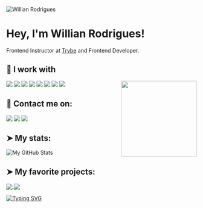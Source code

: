 ![Willian Rodrigues](https://user-images.githubusercontent.com/70382532/138322189-2db8df52-9dcb-40a0-88a8-c365466bd33d.gif)

# Hey, I'm Willian Rodrigues!

Frontend Instructor at [Trybe](https://www.betrybe.com/) and Frontend Developer.

## 🔭 I work with
<div align="center">
  <img align="right" src="https://octodex.github.com/images/daftpunktocat-thomas.gif" height="200px" />
</div>

![](https://img.shields.io/badge/React-20232A?style=for-the-badge&logo=react&logoColor=61DAFB)
![](https://img.shields.io/badge/React_Native-20232A?style=for-the-badge&logo=react&logoColor=61DAFB)
![](https://img.shields.io/badge/next.js-000000?style=for-the-badge&logo=nextdotjs&logoColor=white)
![](https://img.shields.io/badge/Node.js-339933?style=for-the-badge&logo=nodedotjs&logoColor=white)
![](https://img.shields.io/badge/TypeScript-007ACC?style=for-the-badge&logo=typescript&logoColor=white)
![](https://img.shields.io/badge/Material--UI-0081CB?style=for-the-badge&logo=material-ui&logoColor=white)
![](https://img.shields.io/badge/PostgreSQL-316192?style=for-the-badge&logo=postgresql&logoColor=white)
![](https://img.shields.io/badge/MongoDB-white?style=for-the-badge&logo=mongodb&logoColor=4EA94B)

## 📧 Contact me on:

[![](https://img.shields.io/badge/LinkedIn-0077B5?style=for-the-badge&logo=linkedin&logoColor=white)](https://www.linkedin.com/in/willianrsilva/)
[![](https://img.shields.io/badge/WhatsApp-25D366?style=for-the-badge&logo=whatsapp&logoColor=white)](https://api.whatsapp.com/send?phone=5512982277740) 
[![](https://img.shields.io/badge/Gmail-D14836?style=for-the-badge&logo=gmail&logoColor=white)](mailto:willian.rsilva1994@gmail.com)

## ➤ My stats:
 ![My GitHub Stats](https://github-readme-stats.vercel.app/api?username=Willian-Rodrigues&theme=radical&show_icons=true)
  
## ➤ My favorite projects:
  <a href="https://github.com/Willian-Rodrigues/nestjs-prisma-querybuilder-interface">
  <img align="center" src="https://github-readme-stats.anuraghazra1.vercel.app/api/pin/?username=Willian-Rodrigues&repo=nestjs-prisma-querybuilder-interface&title_color=fff&icon_color=79ff97&text_color=9f9f9f&bg_color=151515" />
</a>
  
  <a href="https://github.com/Willian-Rodrigues/api-sem3-target-crm">
  <img align="center" src="https://github-readme-stats.anuraghazra1.vercel.app/api/pin/?username=Willian-Rodrigues&repo=api-sem3-target-crm&title_color=fff&icon_color=79ff97&text_color=9f9f9f&bg_color=151515" />
</a>

[![Typing SVG](https://readme-typing-svg.herokuapp.com?color=009208&size=33&center=true&vCenter=true&width=840&height=80&lines=Staying+focused+and+dedication;is+the+vision+for+a+bright+future)](https://git.io/typing-svg)
 
